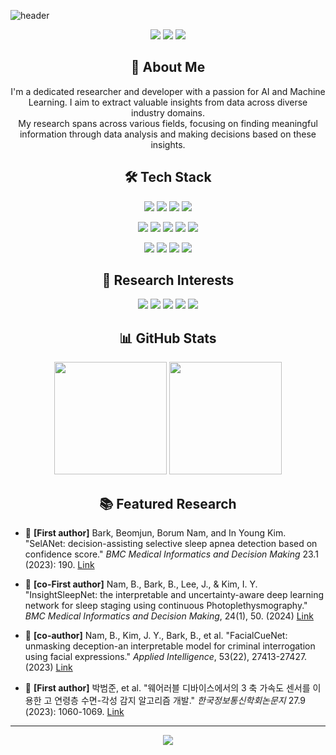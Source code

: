 ![header](https://capsule-render.vercel.app/api?type=waving&color=gradient&customColorList=0,2,2,5,30&height=300&section=header&text=Hi!%20I'm%20Beomjun!&fontSize=60&animation=fadeIn&fontAlignY=38&desc=Passionate%20Researcher%20in%20AI%20and%20Machine%20Learning&descAlignY=51&descAlign=62)

<p align="center">
  <a href="https://github.com/hbumjj"><img src="https://img.shields.io/badge/GitHub-181717?style=for-the-badge&logo=GitHub&logoColor=white"/></a>
  <a href="https://scholar.google.co.kr/citations?user=2tdj6OoAAAAJ&hl=ko"><img src="https://img.shields.io/badge/Google%20Scholar-4285F4?style=for-the-badge&logo=Google%20Scholar&logoColor=white"/></a>
  <a href="mailto:pbj7698@gmail.com"><img src="https://img.shields.io/badge/Gmail-d14836?style=for-the-badge&logo=Gmail&logoColor=white"/></a>
</p>

<h2 align="center">🚀 About Me</h2>

<p align="center">
  I'm a dedicated researcher and developer with a passion for AI and Machine Learning. I aim to extract valuable insights from data across diverse industry domains.<br/>
  My research spans across various fields, focusing on finding meaningful information through data analysis and making decisions based on these insights.
</p>

<h2 align="center">🛠️ Tech Stack</h2>

<p align="center"> <img src="https://img.shields.io/badge/Python-3776AB?style=for-the-badge&logo=Python&logoColor=white"/> <img src="https://img.shields.io/badge/PyTorch-EE4C2C?style=for-the-badge&logo=PyTorch&logoColor=white"/> <img src="https://img.shields.io/badge/TensorFlow-FF6F00?style=for-the-badge&logo=TensorFlow&logoColor=white"/> <img src="https://img.shields.io/badge/scikit_learn-F7931E?style=for-the-badge&logo=scikit-learn&logoColor=white"/> </p> <p align="center"> <img src="https://img.shields.io/badge/SQL-4479A1?style=for-the-badge&logo=MySQL&logoColor=white"/> <img src="https://img.shields.io/badge/Linux-FCC624?style=for-the-badge&logo=Linux&logoColor=black"/> <img src="https://img.shields.io/badge/GCP-4285F4?style=for-the-badge&logo=Google-Cloud&logoColor=white"/> <img src="https://img.shields.io/badge/OpenCV-5C3EE8?style=for-the-badge&logo=OpenCV&logoColor=white"/> <img src="https://img.shields.io/badge/MATLAB-0076A8?style=for-the-badge&logo=MathWorks&logoColor=white"/> </p> <p align="center"> <img src="https://img.shields.io/badge/AWS-232F3E?style=for-the-badge&logo=Amazon-AWS&logoColor=white"/> <img src="https://img.shields.io/badge/Kubernetes-326CE5?style=for-the-badge&logo=Kubernetes&logoColor=white"/> <img src="https://img.shields.io/badge/Docker-2496ED?style=for-the-badge&logo=Docker&logoColor=white"/> <img src="https://img.shields.io/badge/C++-00599C?style=for-the-badge&logo=C%2B%2B&logoColor=white"/> </p>

<h2 align="center">🧠 Research Interests</h2>

<p align="center">
  <img src="https://img.shields.io/badge/ML%2FDL-4E91FF?style=for-the-badge&logoColor=white"/>
  <img src="https://img.shields.io/badge/Time%20Series-FF5733?style=for-the-badge&logoColor=white"/>
  <img src="https://img.shields.io/badge/Uncertainty-FFD700?style=for-the-badge&logoColor=white"/>
  <img src="https://img.shields.io/badge/Interpretable%20AI-4CAF50?style=for-the-badge&logoColor=white"/>
  <img src="https://img.shields.io/badge/Data%20Analysis-9C27B0?style=for-the-badge&logoColor=white"/>
</p>

<h2 align="center">📊 GitHub Stats</h2>

<p align="center">
  <img src="https://github-readme-stats.vercel.app/api/top-langs/?username=hbumjj&layout=compact&theme=radical" height="180"/>
  <img src="https://github-readme-stats.vercel.app/api?username=hbumjj&show_icons=true&theme=radical" height="180"/>
</p>

<h2 align="center">📚 Featured Research</h2>

- 🔬 **[First author]** Bark, Beomjun, Borum Nam, and In Young Kim. "SelANet: decision-assisting selective sleep apnea detection based on confidence score." *BMC Medical Informatics and Decision Making* 23.1 (2023): 190. [Link](https://link.springer.com/article/10.1186/s12911-023-02292-3)

- 🔬 **[co-First author]** Nam, B., Bark, B., Lee, J., & Kim, I. Y. "InsightSleepNet: the interpretable and uncertainty-aware deep learning network for sleep staging using continuous Photoplethysmography." *BMC Medical Informatics and Decision Making*, 24(1), 50. (2024) [Link](https://link.springer.com/article/10.1186/s12911-024-02437-y)

- 🔬 **[co-author]** Nam, B., Kim, J. Y., Bark, B., et al. "FacialCueNet: unmasking deception-an interpretable model for criminal interrogation using facial expressions." *Applied Intelligence*, 53(22), 27413-27427. (2023) [Link](https://link.springer.com/article/10.1007/s10489-023-04968-9)

- 🔬 **[First author]** 박범준, et al. "웨어러블 디바이스에서의 3 축 가속도 센서를 이용한 고 연령층 수면-각성 감지 알고리즘 개발." *한국정보통신학회논문지* 27.9 (2023): 1060-1069. [Link](https://www.dbpia.co.kr/Journal/articleDetail?nodeId=NODE11525776)

<hr>

<p align="center">
  <img src="https://capsule-render.vercel.app/api?type=waving&color=gradient&height=100&section=footer"/>
</p>